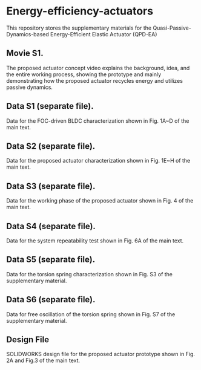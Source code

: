 # Energy-efficiency-actuators
This repository stores the supplementary materials for the Quasi-Passive-Dynamics-based Energy-Efficient Elastic Actuator (QPD-EA)

## Movie S1.
The proposed actuator concept video explains the background, idea, and the entire
working process, showing the prototype and mainly demonstrating how the
proposed actuator recycles energy and utilizes passive dynamics.
## Data S1 (separate file).
Data for the FOC-driven BLDC characterization shown in Fig. 1A~D of the main text.
## Data S2 (separate file).
Data for the proposed actuator characterization shown in Fig. 1E~H of the main text.
## Data S3 (separate file).
Data for the working phase of the proposed actuator shown in Fig. 4 of the main text.
## Data S4 (separate file).
Data for the system repeatability test shown in Fig. 6A of the main text.
## Data S5 (separate file).
Data for the torsion spring characterization shown in Fig. S3 of the supplementary
material.
## Data S6 (separate file).
Data for free oscillation of the torsion spring shown in Fig. S7 of the supplementary
material.
## Design File
SOLIDWORKS design file for the proposed actuator prototype shown in Fig. 2A
and Fig.3 of the main text.
